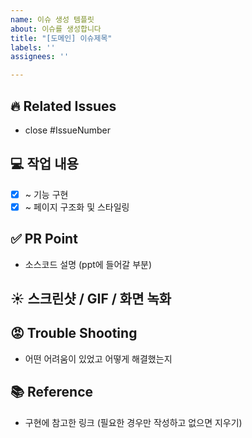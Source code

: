 ```yaml
---
name: 이슈 생성 템플릿
about: 이슈를 생성합니다
title: "[도메인] 이슈제목"
labels: ''
assignees: ''

---
```


## 🔥 Related Issues
- close #IssueNumber

## 💻 작업 내용
- [x] ~ 기능 구현
- [x] ~ 페이지 구조화 및 스타일링

## ✅ PR Point
- 소스코드 설명 (ppt에 들어갈 부분)

## ☀️ 스크린샷 / GIF / 화면 녹화 


## 😡 Trouble Shooting
- 어떤 어려움이 있었고 어떻게 해결했는지

## 📚 Reference
- 구현에 참고한 링크 (필요한 경우만 작성하고 없으면 지우기)
